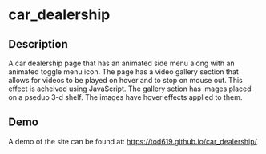 # car_dealership

## Description

A car dealership page that has an animated side menu along with an animated toggle menu icon. The page has a video gallery section that allows for videos to be played on hover and to stop on mouse out. This effect is acheived using JavaScript. The gallery setion has images placed on a pseduo 3-d shelf. The images have hover effects applied to them.

## Demo

A demo of the site can be found at: https://tod619.github.io/car_dealership/
